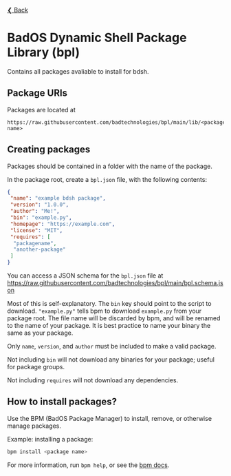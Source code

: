 [❮ Back](.)

# BadOS Dynamic Shell Package Library (bpl)

Contains all packages avaliable to install for bdsh.

## Package URIs

Packages are located at

```url
https://raw.githubusercontent.com/badtechnologies/bpl/main/lib/<package name>
```

## Creating packages

Packages should be contained in a folder with the name of the package.

In the package root, create a `bpl.json` file, with the following contents:

```json
{
 "name": "example bdsh package",
 "version": "1.0.0",
 "author": "Me!",
 "bin": "example.py",
 "homepage": "https://example.com",
 "license": "MIT",
 "requires": [
  "packagename",
  "another-package"
 ]
}
```

You can access a JSON schema for the `bpl.json` file at <https://raw.githubusercontent.com/badtechnologies/bpl/main/bpl.schema.json>

Most of this is self-explanatory. The `bin` key should point to the script to download. `"example.py"` tells bpm to download `example.py` from your package root.
The file name will be discarded by bpm, and will be renamed to the name of your package. It is best practice to name your binary the same as your package.

Only `name`, `version`, and `author` must be included to make a valid package.

Not including `bin` will not download any binaries for your package; useful for package groups.

Not including `requires` will not download any dependencies.

## How to install packages?

Use the BPM (BadOS Package Manager) to install, remove, or otherwise manage packages.

Example: installing a package:

```sh
bpm install <package name>
```

For more information, run `bpm help`, or see the [bpm docs](bpm.md).
